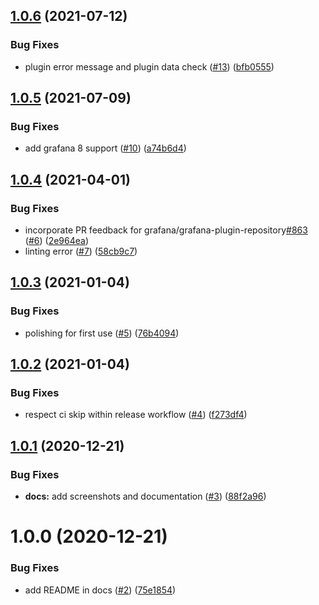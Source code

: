 ## [1.0.6](https://github.com/auxmoney/grafana-waterfall-panel/compare/v1.0.5...v1.0.6) (2021-07-12)


### Bug Fixes

* plugin error message and plugin data check ([#13](https://github.com/auxmoney/grafana-waterfall-panel/issues/13)) ([bfb0555](https://github.com/auxmoney/grafana-waterfall-panel/commit/bfb055508158026f8a1df1d30d10aea284b5c2a3))

## [1.0.5](https://github.com/auxmoney/grafana-waterfall-panel/compare/v1.0.4...v1.0.5) (2021-07-09)


### Bug Fixes

* add grafana 8 support ([#10](https://github.com/auxmoney/grafana-waterfall-panel/issues/10)) ([a74b6d4](https://github.com/auxmoney/grafana-waterfall-panel/commit/a74b6d4bbd5e032f5ecb29d874c63203ba5f5faf))

## [1.0.4](https://github.com/auxmoney/grafana-waterfall-panel/compare/v1.0.3...v1.0.4) (2021-04-01)


### Bug Fixes

* incorporate PR feedback for grafana/grafana-plugin-repository[#863](https://github.com/auxmoney/grafana-waterfall-panel/issues/863) ([#6](https://github.com/auxmoney/grafana-waterfall-panel/issues/6)) ([2e964ea](https://github.com/auxmoney/grafana-waterfall-panel/commit/2e964eac08c71b109a064761e682a2ea8dddc27e))
* linting error ([#7](https://github.com/auxmoney/grafana-waterfall-panel/issues/7)) ([58cb9c7](https://github.com/auxmoney/grafana-waterfall-panel/commit/58cb9c770614e5acbe9f4afc949dca5a83a6a1f5))

## [1.0.3](https://github.com/auxmoney/grafana-waterfall-panel/compare/v1.0.2...v1.0.3) (2021-01-04)


### Bug Fixes

* polishing for first use ([#5](https://github.com/auxmoney/grafana-waterfall-panel/issues/5)) ([76b4094](https://github.com/auxmoney/grafana-waterfall-panel/commit/76b40946fef8c3819812ee9a8ceb5746065893d4))

## [1.0.2](https://github.com/auxmoney/grafana-waterfall-panel/compare/v1.0.1...v1.0.2) (2021-01-04)


### Bug Fixes

* respect ci skip within release workflow ([#4](https://github.com/auxmoney/grafana-waterfall-panel/issues/4)) ([f273df4](https://github.com/auxmoney/grafana-waterfall-panel/commit/f273df46052286a27821c5facdd88b8fd598212e))

## [1.0.1](https://github.com/auxmoney/grafana-waterfall-panel/compare/v1.0.0...v1.0.1) (2020-12-21)


### Bug Fixes

* **docs:** add screenshots and documentation ([#3](https://github.com/auxmoney/grafana-waterfall-panel/issues/3)) ([88f2a96](https://github.com/auxmoney/grafana-waterfall-panel/commit/88f2a96ff7cf27800a3eae60480a95c7b4c01f3a))

# 1.0.0 (2020-12-21)


### Bug Fixes

* add README in docs ([#2](https://github.com/auxmoney/grafana-waterfall-panel/issues/2)) ([75e1854](https://github.com/auxmoney/grafana-waterfall-panel/commit/75e18540e27cc89fff8cdb249d8ab08bc3651993))
